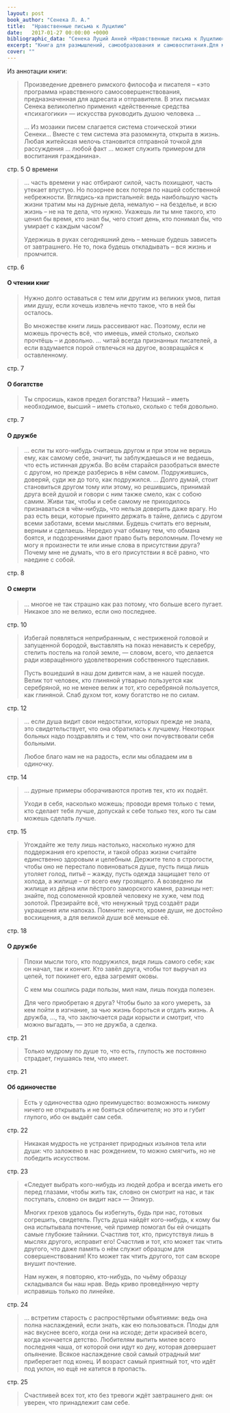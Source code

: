 ```yaml
---
layout: post
book_author: "Сенека Л. А."
title:  "Нравственные письма к Луцилию"
date:   2017-01-27 00:00:00 +0000
bibliographic_data: "Сенека Луций Анней «Нравственные письма к Луцилию».-Переиздание. (Перевод, послесловие и примечания С.А. Ошерова). — Кемеровское книжное издательство, 1986 г., 464 с."
excerpt: "Книга для размышлений, самообразования и самовоспитания.Для молодых людей и не только."
cover: ""
---
```


Из аннотации книги:

> Произведение древнего римского философа и писателя – «это программа нравственного самосовершенствования, предназначенная для адресата и отправителя. В этих письмах Сенека великолепно применил «действенные средства «психагогики» — искусства руководить душою человека …
>
> … Из мозаики писем слагается система стоической этики Сенеки… Вместе с тем система эта разомкнута, открыта в жизнь. Любая житейская мелочь становится отправной точкой для рассуждения … любой факт … может служить примером для воспитания гражданина».

стр. 5
О времени

> … часть времени у нас отбирают силой, часть похищают, часть утекает впустую. Но позорнее всех потеря по нашей собственной небрежности. Вглядись-ка пристальней: ведь наибольшую часть жизни тратим мы на дурные дела, немалую – на безделье, и всю жизнь – не на те дела, что нужно. Укажешь ли ты мне такого, кто ценил бы время, кто знал бы, чего стоит день, кто понимал бы, что умирает с каждым часом?
>
> Удержишь в руках сегодняшний день – меньше будешь зависеть от завтрашнего. Не то, пока будешь откладывать – вся жизнь и промчится.

стр. 6

#### О чтении книг

> Нужно долго оставаться с тем или другим из великих умов, питая ими душу, если хочешь извлечь нечто такое, что в ней бы осталось.
>
> Во множестве книги лишь рассеивают нас. Поэтому, если не можешь прочесть всё, что имеешь, имей столько, сколько прочтёшь – и довольно. … читай всегда признанных писателей, а если вздумается порой отвлечься на другое, возвращайся к оставленному.

стр. 7

#### О богатстве

> Ты спросишь, каков предел богатства? Низший – иметь необходимое, высший – иметь столько, сколько с тебя довольно.

стр. 7

#### О дружбе

> … если ты кого-нибудь считаешь другом и при этом не веришь ему, как самому себе, значит, ты заблуждаешься и не ведаешь, что есть истинная дружба. Во всём старайся разобраться вместе с другом, но прежде разберись в нём самом. Подружившись, доверяй, суди же до того, как подружился. … Долго думай, стоит становиться другом тому или этому, но решившись, принимай друга всей душой и говори с ним также смело, как с собою самим. Живи так, чтобы и себе самому не приходилось признаваться в чём-нибудь, что нельзя доверить даже врагу. Но раз есть вещи, которые принято держать в тайне, делись с другом всеми заботами, всеми мыслями. Будешь считать его верным, верным и сделаешь. Нередко учат обману тем, что обмана боятся, и подозрениями дают право быть вероломным. Почему не могу я произнести те или иные слова в присутствии друга? Почему мне не думать, что в его присутствии я всё равно, что наедине с собой.

стр. 8

#### О смерти

> … многое не так страшно как раз потому, что больше всего пугает. Никакое зло не велико, если оно последнее.

стр. 10

> Избегай появляться неприбранным, с нестриженой головой и запущенной бородой, выставлять на показ ненависть к серебру, стелить постель на голой земле, — словом, всего, что делается ради извращённого удовлетворения собственного тщеславия.
>
> Пусть вошедший в наш дом дивится нам, а не нашей посуде. Велик тот человек, кто глиняной утварью пользуется как серебряной, но не менее велик и тот, кто серебряной пользуется, как глиняной. Слаб духом тот, кому богатство не по силам.

стр. 12

> … если душа видит свои недостатки, которых прежде не знала, это свидетельствует, что она обратилась к лучшему. Некоторых больных надо поздравлять и с тем, что они почувствовали себя больными.
>
> Любое благо нам не на радость, если мы обладаем им в одиночку.

стр. 14

> … дурные примеры оборачиваются против тех, кто их подаёт.
>
> Уходи в себя, насколько можешь; проводи время только с теми, кто сделает тебя лучше, допускай к себе только тех, кого ты сам можешь сделать лучше.

стр. 15

> Угождайте же телу лишь настолько, насколько нужно для поддержания его крепости, и такой образ жизни считайте единственно здоровым и целебным. Держите тело в строгости, чтобы оно не перестало повиноваться душе, пусть пища лишь утоляет голод, питьё – жажду, пусть одежда защищает тело от холода, а жилище – от всего ему грозящего. А возведено ли жилище из дёрна или пёстрого заморского камня, разницы нет: знайте, под соломенной кровлей человеку не хуже, чем под золотой. Презирайте всё, что ненужный труд создаёт ради украшения или напоказ. Помните: ничто, кроме души, не достойно восхищения, а для великой души всё меньше её.

стр. 18

#### О дружбе

> Плохи мысли того, кто подружился, видя лишь самого себя; как он начал, так и кончит. Кто завёл друга, чтобы тот выручал из цепей, тот покинет его, едва загремят оковы.
>
> С кем мы сошлись ради пользы, мил нам, лишь покуда полезен.
>
> Для чего приобретаю я друга? Чтобы было за кого умереть, за кем пойти в изгнание, за чью жизнь бороться и отдать жизнь. А дружба, …, та, что заключается ради корысти и смотрит, что можно выгадать, — это не дружба, а сделка. 

стр. 21

> Только мудрому по душе то, что есть, глупость же постоянно страдает, гнушаясь тем, что имеет.

стр. 21

#### Об одиночестве

> Есть у одиночества одно преимущество: возможность никому ничего не открывать и не бояться обличителя; но это и губит глупого, ибо он выдаёт сам себя.

стр. 22

> Никакая мудрость не устраняет природных изъянов тела или души: что заложено в нас рождением, то можно смягчить, но не победить искусством.

стр. 23

> «Следует выбрать кого-нибудь из людей добра и всегда иметь его перед глазами, чтобы жить так, словно он смотрит на нас, и так поступать, словно он видит нас» — Эпикур.
>
> Многих грехов удалось бы избегнуть, будь при нас, готовых согрешить, свидетель. Пусть душа найдёт кого-нибудь, к кому бы она испытывала почтение, чей пример помогал бы ей очищать самые глубокие тайники. Счастлив тот, кто, присутствуя лишь в мыслях другого, исправит его! Счастлив и тот, кто может так чтить другого, что даже память о нём служит образцом для совершенствования! Кто может так чтить другого, тот сам вскоре внушит почтение.
>
> Нам нужен, я повторяю, кто-нибудь, по чьёму образцу складывался бы наш нрав. Ведь криво проведённую черту исправишь только по линейке.


стр. 24

> … встретим старость с распростёртыми объятиями: ведь она полна наслаждений, если знать, как ею пользоваться. Плоды для нас вкуснее всего, когда они на исходе; дети красивей всего, когда кончается детство. Любителям выпить милее всего последняя чаша, от которой они идут ко дну, которая довершает опьянение. Всякое наслаждение свой самый отрадный миг приберегает под конец. И возраст самый приятный тот, что идёт под уклон, но ещё не катится в пропасть.

стр. 25 

> Счастливей всех тот, кто без тревоги ждёт завтрашнего дня: он уверен, что принадлежит сам себе.
